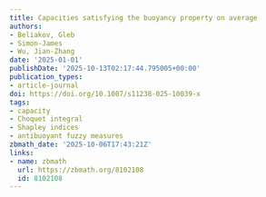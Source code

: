 ```yaml
---
title: Capacities satisfying the buoyancy property on average
authors:
- Beliakov, Gleb
- Simon-James
- Wu, Jian-Zhang
date: '2025-01-01'
publishDate: '2025-10-13T02:17:44.795005+00:00'
publication_types:
- article-journal
doi: https://doi.org/10.1007/s11238-025-10039-x
tags:
- capacity
- Choquet integral
- Shapley indices
- antibuoyant fuzzy measures
zbmath_date: '2025-10-06T17:43:21Z'
links:
- name: zbmath
  url: https://zbmath.org/8102108
  id: 8102108
---
```

